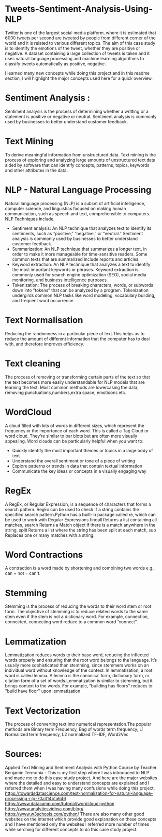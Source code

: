 # Tweets-Sentiment-Analysis-Using-NLP

Twitter is one of the largest social media platform, where it is estimated that 6000 tweets per second are tweeted by people from different corner of the world and it is related to various different topics. The aim of this case study is to identify the emotions of the tweet, whether they are positive or negative. A dataset containing a large collection of tweets is taken and it uses natural language processing and machine learning algorithms to classify tweets automatically as positive, negative.

I learned many new concepts while doing this project and in this readme section, I will highlight the major concepts used here for a quick overview.

 # Sentiment Analysis :
  Sentiment analysis is the process of determining whether a writting or a statement is positive or negative or neutral. Sentiment analysis is commonly used by businesses to better understand customer feedback.
 # Text Mining
  To derive meaningful information from unstructured data. Text mining is the process of exploring and analyzing large amounts of unstructured text data aided by software that can identify concepts, patterns, topics, keywords and other attributes in the data.
  # NLP - Natural Language Processing
  Natural language processing (NLP) is a subset of artificial intelligence, computer science, and linguistics focused on making human communication, such as speech and text, comprehensible to computers.
  NLP Techniques include,
* Sentiment analysis: An NLP technique that analyzes text to identify its sentiments, such as “positive,” “negative,” or “neutral.” Sentiment analysis is commonly used by businesses to better understand customer feedback. 
* Summarization: An NLP technique that summarizes a longer text, in order to make it more manageable for time-sensitive readers. Some common texts that are summarized include reports and articles. 
* Keyword extraction: An NLP technique that analyzes a text to identify the most important keywords or phrases. Keyword extraction is commonly used for search engine optimization (SEO), social media monitoring, and business intelligence purposes. 
* Tokenization: The process of breaking characters, words, or subwords down into “tokens” that can be analyzed by a program. Tokenization undergirds common NLP tasks like word modeling, vocabulary building, and frequent word occurrence.

# Text Normalisation
Reducing the randomness in a particular piece of text.This helps us to reduce the amount of different information that the computer has to deal with, and therefore improves efficiency.

# Text cleaning
The process of removing or transforming certain parts of the text so that the text becomes more easily understandable for NLP models that are learning the text. Most common methods are lowercasing the data, removing punctuations,numbers,extra space, emoticons etc.

# WordCloud
A cloud filled with lots of words in different sizes, which represent the frequency or the importance of each word. This is called a Tag Cloud or word cloud. They're similar to bar blots but are often more visually appealing. Word clouds can be particularly helpful when you want to:
* Quickly identify the most important themes or topics in a large body of text
* Understand the overall sentiment or tone of a piece of writing
* Explore patterns or trends in data that contain textual information
* Communicate the key ideas or concepts in a visually engaging way

# RegEx 
A RegEx, or Regular Expression, is a sequence of characters that forms a search pattern.
RegEx can be used to check if a string contains the specified search pattern.Python has a built-in package called re, which can be used to work with Regular Expressions.findall	Returns a list containing all matches, search	Returns a Match object if there is a match anywhere in the string, split	Returns a list where the string has been split at each match, sub	Replaces one or many matches with a string.

# Word Contractions
A contraction is a word made by shortening and combining two words e.g., can + not = can't.
# Stemming
Stemming is the process of reducing the words to their word stem or root form. The objective of stemming is to reduce related words to the same stem even if the stem is not a dictionary word. For example, connection, connected, connecting word reduce to a common word “connect”.
# Lemmatization
Lemmatization reduces words to their base word, reducing the inflected words properly and ensuring that the root word belongs to the language. It’s usually more sophisticated than stemming, since stemmers works on an individual word without knowledge of the context. In lemmatization, a root word is called lemma. A lemma is the canonical form, dictionary form, or citation form of a set of words.Lemmatization is similar to stemming, but it brings context to the words. For example, "building has floors" reduces to "build have floor" upon lemmatization

# Text Vectorization
The process of converting text into numerical representation.The popular methods are Binary term Frequency, Bag of words term frequency, L1 Normalized term frequency, L2 normalized TF-IDF, Word2Vec

# Sources:
Applied Text Mining and Sentiment Analysis with Python Course by Teacher Benjamin Termonia - This is my first step where I was introduced to NLP and made me to do this case study project.
And here are the major websites where the detailed and easy to understand concepts are explained and I referred them when I was having many confusions while doing this project.
https://towardsdatascience.com/text-normalization-for-natural-language-processing-nlp-70a314bfa646 
https://www.datacamp.com/tutorial/wordcloud-python https://www.analyticsvidhya.com/blog/ 
https://www.w3schools.com/python/ There are also many other good websites on the internet which provide good explanation on these concepts and I have mentioned only the websites I referred more number of times while serching for different concepts to do this case study project.


